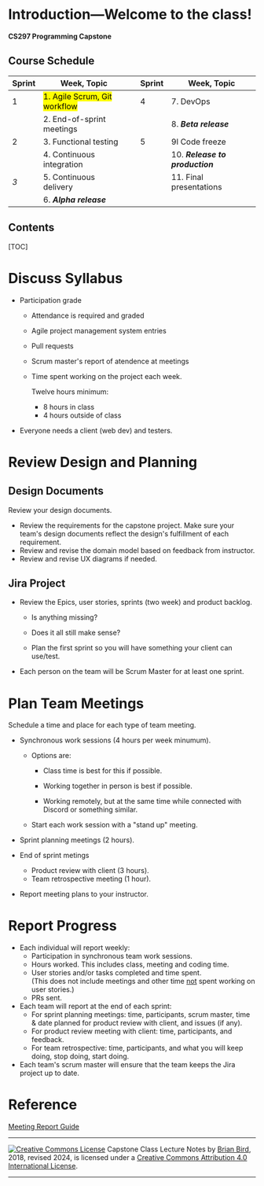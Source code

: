 <h1>Introduction&mdash;Welcome to the class!</h1>

**CS297 Programming Capstone**



<h2>Course Schedule</h2>

| Sprint | Week, Topic                               |      | Sprint | Week, Topic                     |
| ------ | ----------------------------------------- | ---- | ------ | ------------------------------- |
| 1      | <mark>1. Agile Scrum, Git workflow</mark> |      | 4      | 7. DevOps                       |
|        | 2. End-of-sprint meetings                 |      |        | 8. ***Beta release***           |
| 2      | 3. Functional testing                     |      | 5      | 9l Code freeze                  |
|        | 4. Continuous integration                 |      |        | 10. ***Release to production*** |
| *3*    | 5. Continuous delivery                    |      |        | 11. Final presentations         |
|        | 6. ***Alpha release***                    |      |        |                                 |



<h2>Contents</h2>

[TOC]

# Discuss Syllabus

- Participation grade

  - Attendance is required and graded

  - Agile project management system entries

  - Pull requests

  - Scrum master's report of atendence at meetings

  - Time spent working on the project each week.

    Twelve hours minimum:

    - 8 hours in class
    - 4 hours outside of class

- Everyone needs a client (web dev) and testers.

# Review Design and Planning

## Design Documents

Review your design documents.

- Review the requirements for the capstone project. Make sure your team's design documents reflect the design's fulfillment of each requirement.
- Review and revise the domain model based on feedback from instructor.
- Review and revise UX diagrams if needed.

## Jira Project

- Review the Epics, user stories, sprints (two week) and product backlog. 
  - Is anything missing? 

  - Does it all still make sense?

  - Plan the first sprint so you will have something your client can use/test.

- Each person on the team will be Scrum Master for at least one sprint.



# Plan Team Meetings

Schedule a time and place for each type of team meeting.

- Synchronous work sessions (4 hours per week minumum).

  - Options are:

    - Class time is best for this if possible.

    - Working together in person is best if possible.

    - Working remotely, but at the same time while connected with Discord or something similar.

  - Start each work session with a "stand up" meeting.

- Sprint planning meetings (2 hours).

- End of sprint metings

  - Product review with client (3 hours).
  - Team retrospective meeting (1 hour).

- Report meeting plans to your instructor.

#  Report Progress

- Each individual will report weekly:
  - Participation in synchronous team work sessions.
  - Hours worked. This includes class, meeting and coding time.
  - User stories and/or tasks completed and time spent.  
    (This does not include meetings and other time <u>not</u> spent working on user stories.)
  - PRs sent.
- Each team will report at the end of each sprint:
  - For sprint planning meetings: time, participants, scrum master, time & date planned for product review with client, and issues (if any).
  - For product review meeting with client: time, participants, and feedback.
  - For team retrospective: time, participants, and what you will keep doing, stop doing, start doing.
- Each team's scrum master will ensure that the team keeps the Jira project up to date.

# Reference

[Meeting Report Guide](CS297_MeetingReportGuide.html)





------

[![Creative Commons License](https://i.creativecommons.org/l/by/4.0/88x31.png)](http://creativecommons.org/licenses/by/4.0/)
Capstone Class Lecture Notes by [Brian Bird](https://profbird.dev), 2018, revised <time>2024</time>, is licensed under a [Creative Commons Attribution 4.0 International License](http://creativecommons.org/licenses/by/4.0/). 

------
